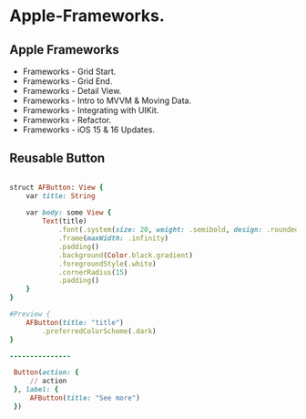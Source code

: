 Apple-Frameworks.
=================

Apple Frameworks
----------------
- Frameworks - Grid Start.
- Frameworks - Grid End.
- Frameworks - Detail View.
- Frameworks - Intro to MVVM & Moving Data.
- Frameworks - Integrating with UIKit.
- Frameworks - Refactor.
- Frameworks - iOS 15 & 16 Updates.

Reusable Button
---------------
```````````````ruby

struct AFButton: View {
    var title: String
    
    var body: some View {
        Text(title)
            .font(.system(size: 20, weight: .semibold, design: .rounded))
            .frame(maxWidth: .infinity)
            .padding()
            .background(Color.black.gradient)
            .foregroundStyle(.white)
            .cornerRadius(15)
            .padding()
    }
}

#Preview {
    AFButton(title: "title")
        .preferredColorScheme(.dark)
}

---------------

 Button(action: {
     // action
 }, label: {
     AFButton(title: "See more")
 })

```````````````
